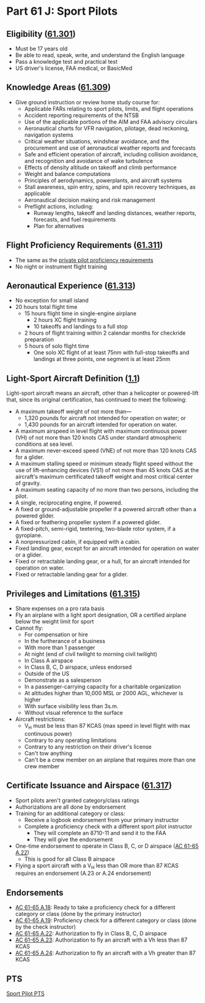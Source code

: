 # Part 61 J: Sport Pilots

## Eligibility ([61.301](/_references/14-CFR/61.301))

- Must be 17 years old
- Be able to read, speak, write, and understand the English language
- Pass a knowledge test and practical test
- US driver's license, FAA medical, or BasicMed

## Knowledge Areas ([61.309](/_references/14-CFR/61.309))

- Give ground instruction or review home study course for:
  - Applicable FARs relating to sport pilots, limits, and flight operations
  - Accident reporting requirements of the NTSB
  - Use of the applicable portions of the AIM and FAA advisory circulars
  - Aeronautical charts for VFR navigation, pilotage, dead reckoning, navigation systems
  - Critical weather situations, windshear avoidance, and the procurement and use of aeronautical weather reports and forecasts
  - Safe and efficient operation of aircraft, including collision avoidance, and recognition and avoidance of wake turbulence
  - Effects of density altitude on takeoff and climb performance
  - Weight and balance computations
  - Principles of aerodynamics, powerplants, and aircraft systems
  - Stall awareness, spin entry, spins, and spin recovery techniques, as applicable
  - Aeronautical decision making and risk management
  - Preflight actions, including:
    - Runway lengths, takeoff and landing distances, weather reports, forecasts, and fuel requirements
    - Plan for alternatives

## Flight Proficiency Requirements ([61.311](/_references/14-CFR/61.311))

- The same as the [private pilot proficiency requirements](/docs/topics/regulations/part-61/part-61-e-private#flight-proficiency-requirements-61107)
- No night or instrument flight training

## Aeronautical Experience ([61.313](/_references/14-CFR/61.313))

- No exception for small island
- 20 hours total flight time
  - 15 hours flight time in single-engine airplane
    - 2 hours XC flight training
    - 10 takeoffs and landings to a full stop
  - 2 hours of flight training within 2 calendar months for checkride preparation
  - 5 hours of solo flight time
    - One solo XC flight of at least 75nm with full-stop takeoffs and landings at three points, one segment is at least 25nm

## Light-Sport Aircraft Definition ([1.1](/_references/14-CFR/1.1))

Light-sport aircraft means an aircraft, other than a helicopter or powered-lift that, since its original certification, has continued to meet the following:

- A maximum takeoff weight of not more than—
  - 1,320 pounds for aircraft not intended for operation on water; or
  - 1,430 pounds for an aircraft intended for operation on water.
- A maximum airspeed in level flight with maximum continuous power (VH) of not more than 120 knots CAS under standard atmospheric conditions at sea level.
- A maximum never-exceed speed (VNE) of not more than 120 knots CAS for a glider.
- A maximum stalling speed or minimum steady flight speed without the use of lift-enhancing devices (VS1) of not more than 45 knots CAS at the aircraft's maximum certificated takeoff weight and most critical center of gravity.
- A maximum seating capacity of no more than two persons, including the pilot.
- A single, reciprocating engine, if powered.
- A fixed or ground-adjustable propeller if a powered aircraft other than a powered glider.
- A fixed or feathering propeller system if a powered glider.
- A fixed-pitch, semi-rigid, teetering, two-blade rotor system, if a gyroplane.
- A nonpressurized cabin, if equipped with a cabin.
- Fixed landing gear, except for an aircraft intended for operation on water or a glider.
- Fixed or retractable landing gear, or a hull, for an aircraft intended for operation on water.
- Fixed or retractable landing gear for a glider.

## Privileges and Limitations ([61.315](/_references/14-CFR/61.315))

- Share expenses on a pro rata basis
- Fly an airplane with a light sport designation, OR a certified airplane below the weight limit for sport
- Cannot fly:
  - For compensation or hire
  - In the furtherance of a business
  - With more than 1 passenger
  - At night (end of civil twilight to morning civil twilight)
  - In Class A airspace
  - In Class B, C, D airspace, unless endorsed
  - Outside of the US
  - Demonstrate as a salesperson
  - In a passenger-carrying capacity for a charitable organization
  - At altitudes higher than 10,000 MSL or 2000 AGL, whichever is higher
  - With surface visibility less than 3s.m.
  - Without visual reference to the surface
- Aircraft restrictions:
  - V<sub>H</sub> must be less than 87 KCAS (max speed in level flight with max continuous power)
  - Contrary to any operating limitations
  - Contrary to any restriction on their driver's license
  - Can't tow anything
  - Can't be a crew member on an airplane that requires more than one crew member

## Certificate Issuance and Airspace ([61.317](/_references/14-CFR/61.317))

- Sport pilots aren't granted category/class ratings
- Authorizations are all done by endorsement
- Training for an additional category or class:
  - Receive a logbook endorsement from your primary instructor
  - Complete a proficiency check with a different sport pilot instructor
    - They will complete an 8710-11 and send it to the FAA
    - They will give the endorsement
- One-time endorsement to operate in Class B, C, or D airspace ([AC 61-65 A.22](/_references/AC-61-65/A.22))
  - This is good for all Class B airspace
- Flying a sport aircraft with a V<sub>H</sub> less than OR more than 87 KCAS requires an endorsement (A.23 or A.24 endorsement)

## Endorsements

- [AC 61-65 A.18](/_references/AC-61-65/A.18): Ready to take a proficiency check for a different category or class (done by the primary instructor)
- [AC 61-65 A.19](/_references/AC-61-65/A.19): Proficiency check for a different category or class (done by the check instructor)
- [AC 61-65 A.22](/_references/AC-61-65/A.22): Authorization to fly in Class B, C, D airspace
- [AC 61-65 A.23](/_references/AC-61-65/A.23): Authorization to fly an aircraft with a Vh less than 87 KCAS
- [AC 61-65 A.24](/_references/AC-61-65/A.24): Authorization to fly an aircraft with a Vh greater than 87 KCAS

## PTS

[Sport Pilot PTS](https://www.faa.gov/training_testing/testing/acs/sport_airplane_pts_29.pdf)
